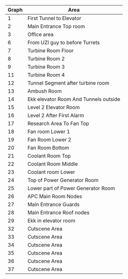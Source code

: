 | Graph    | Area                                      |
|----------|-------------------------------------------|
| 1        | First Tunnel to Elevator                  |
| 2        | Main Entrance Top room                    |
| 3        | Office area                               |
| 6        | From UZI guy to before Turrets            |
| 7        | Turbine Room Floor                        |
| 8        | Turbine Room 2                            |
| 9        | Turbine Room 3                            |
| 11       | Turbine Room 4                            |
| 12       | Tunnel Segment after turbine room         |
| 13       | Ambush Room                               |
| 14       | Ekk elevator Room And Tunnels outside     |
| 15       | Level 2 Elevator Room                     |
| 16       | Level 2 After First Alarm                 |
| 17       | Research Area To Fan Top                  |
| 18       | Fan room Lower 1                          |
| 19       | Fan Room Lower 2                          |
| 20       | Fan Room Bottom                           |
| 21       | Coolant Room Top                          |
| 22       | Coolant Room Middle                       |
| 23       | Coolant room Lower                        |
| 24       | Top of Power Generator Room               |
| 25       | Lower part of Power Generator Room        |
| 26       | APC Main Room Nodes                       |
| 27       | Main Entrance Guards                      |
| 28       | Main Entrance Roof nodes                  |
| 29       | Ekk in elevator room                      |
| 32       | Cutscene Area                             |
| 33       | Cutscene Area                             |
| 34       | Cutscene Area                             |
| 35       | Cutscene Area                             |
| 36       | Cutscene Area                             |
| 37       | Cutscene Area                             |
